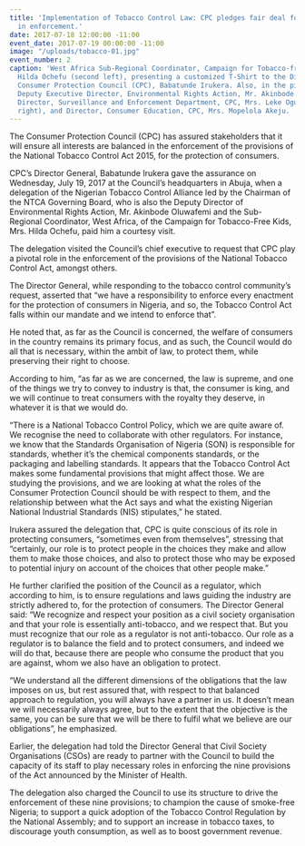 ```yaml
---
title: 'Implementation of Tobacco Control Law: CPC pledges fair deal for all stakeholders
  in enforcement.'
date: 2017-07-18 12:00:00 -11:00
event_date: 2017-07-19 00:00:00 -11:00
image: "/uploads/tobacco-01.jpg"
event_number: 2
caption: 'West Africa Sub-Regional Coordinator, Campaign for Tobacco-free Kids, Mrs.
  Hilda Ochefu (second left), presenting a customized T-Shirt to the Director General
  Consumer Protection Council (CPC), Babatunde Irukera. Also, in the picture are,
  Deputy Executive Director, Environmental Rights Action, Mr. Akinbode Oluwafemi (left),
  Director, Surveillance and Enforcement Department, CPC, Mrs. Leke Ogundipe (second
  right), and Director, Consumer Education, CPC, Mrs. Mopelola Akeju.    '
---
```


The Consumer Protection Council (CPC) has assured stakeholders that it will ensure all interests are balanced in the enforcement of the provisions of the National Tobacco Control Act 2015, for the protection of consumers.

CPC’s Director General, Babatunde Irukera gave the assurance on Wednesday, July 19, 2017 at the Council’s headquarters in Abuja, when a delegation of the Nigerian Tobacco Control Alliance led by the Chairman of the NTCA Governing Board, who is also the Deputy Director of Environmental Rights Action, Mr. Akinbode Oluwafemi and the Sub- Regional Coordinator, West Africa, of the Campaign for Tobacco-Free Kids, Mrs. Hilda Ochefu, paid him a courtesy visit.

The delegation visited the Council’s chief executive to request that CPC play a pivotal role in the enforcement of the provisions of the National Tobacco Control Act, amongst others.

The Director General, while responding to the tobacco control community’s request, asserted that “we have a responsibility to enforce every enactment for the protection of consumers in Nigeria, and so, the Tobacco Control Act falls within our mandate and we intend to enforce that”.

He noted that, as far as the Council is concerned, the welfare of consumers in the country remains its primary focus, and as such, the Council would do all that is necessary, within the ambit of law, to protect them, while preserving their right to choose.

According to him, “as far as we are concerned, the law is supreme, and one of the things we try to convey to industry is that, the consumer is king, and we will continue to treat consumers with the royalty they deserve, in whatever it is that we would do.

“There is a National Tobacco Control Policy, which we are quite aware of. We recognise the need to collaborate with other regulators. For instance, we know that the Standards Organisation of Nigeria (SON) is responsible for standards, whether it’s the chemical components standards, or the packaging and labelling standards. It appears that the Tobacco Control Act makes some fundamental provisions that might affect those. We are studying the provisions, and we are looking at what the roles of the Consumer Protection Council should be with respect to them, and the relationship between what the Act says and what the existing Nigerian National Industrial Standards (NIS) stipulates,” he stated.

Irukera assured the delegation that, CPC is quite conscious of its role in protecting consumers, “sometimes even from themselves”, stressing that “certainly, our role is to protect people in the choices they make and allow them to make those choices, and also to protect those who may be exposed to potential injury on account of the choices that other people make.”

He further clarified the position of the Council as a regulator, which according to him, is to ensure regulations and laws guiding the industry are strictly adhered to, for the protection of consumers. The Director General said: “We recognize and respect your position as a civil society organisation and that your role is essentially anti-tobacco, and we respect that. But you must recognize that our role as a regulator is not anti-tobacco. Our role as a regulator is to balance the field and to protect consumers, and indeed we will do that, because there are people who consume the product that you are against, whom we also have an obligation to protect.

“We understand all the different dimensions of the obligations that the law imposes on us, but rest assured that, with respect to that balanced approach to regulation, you will always have a partner in us. It doesn’t mean we will necessarily always agree, but to the extent that the objective is the same, you can be sure that we will be there to fulfil what we believe are our obligations”, he emphasized.

Earlier, the delegation had told the Director General that Civil Society Organisations (CSOs) are ready to partner with the Council to build the capacity of its staff to play necessary roles in enforcing the nine provisions of the Act announced by the Minister of Health.

The delegation also charged the Council to use its structure to drive the enforcement of these nine provisions; to champion the cause of smoke-free Nigeria; to support a quick adoption of the Tobacco Control Regulation by the National Assembly; and to support an increase in tobacco taxes, to discourage youth consumption, as well as to boost government revenue.